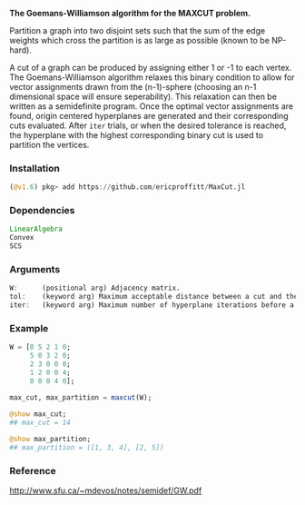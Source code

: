 **The Goemans-Williamson algorithm for the MAXCUT problem.**

Partition a graph into two disjoint sets such that the sum of the edge weights which cross the partition is as large as possible (known to be NP-hard).

A cut of a graph can be produced by assigning either 1 or -1 to each vertex. The Goemans-Williamson algorithm relaxes this binary condition to allow for vector assignments drawn from the (n-1)-sphere (choosing an n-1 dimensional space will ensure seperability). This relaxation can then be written as a semidefinite program. Once the optimal vector assignments are found, origin centered hyperplanes are generated and their corresponding cuts evaluated. After `iter` trials, or when the desired tolerance is reached, the hyperplane with the highest corresponding binary cut is used to partition the vertices.

### Installation
```julia
(@v1.6) pkg> add https://github.com/ericproffitt/MaxCut.jl
```

### Dependencies
```julia
LinearAlgebra
Convex
SCS
```

### Arguments
```julia
W:      (positional arg) Adjacency matrix.
tol:    (keyword arg) Maximum acceptable distance between a cut and the MAXCUT upper bound (default=0).
iter:   (keyword arg) Maximum number of hyperplane iterations before a cut is chosen (default=100).
```

### Example
```julia
W = [0 5 2 1 0; 
     5 0 3 2 0; 
     2 3 0 0 0; 
     1 2 0 0 4; 
     0 0 0 4 0];

max_cut, max_partition = maxcut(W);
	
@show max_cut;
## max_cut = 14

@show max_partition;
## max_partition = ([1, 3, 4], [2, 5])
```

### Reference
http://www.sfu.ca/~mdevos/notes/semidef/GW.pdf